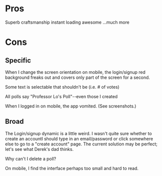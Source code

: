 
Pros
======

Superb craftsmanship
instant loading awesome
...much more

Cons
======

Specific
------

When I change the screen orientation on mobile, the login/signup red background freaks out and covers only part of the screen for a second.

Some text is selectable that shouldn't be (i.e. # of votes)

All polls say "Professor Lo's Poll"--even those I created

When I logged in on mobile, the app vomited. (See screenshots.)

Broad
------

The Login/signup dynamic is a little weird. I wasn't quite sure whether to create an accountI should type in an email/password or click somewhere else to go to a "create account" page. The current solution may be perfect; let's see what Derek's dad thinks.

Why can't I delete a poll?

On mobile, I find the interface perhaps too small and hard to read.

